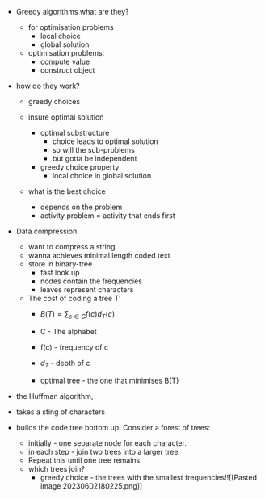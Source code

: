 * Greedy algorithms what are they?
	* for optimisation problems 
		* local choice 
		* global solution 
	* optimisation problems:
		* compute value
		* construct object 


* how do they work?
	* greedy choices
	* insure optimal solution
		* optimal substructure 
			* choice leads to optimal solution 
			* so will the sub-problems
			* but gotta be independent 
		* greedy choice property 
			* local choice in global solution 

	* what is the best choice
		* depends on the problem
		* activity problem = activity that ends first


* Data compression 
	* want to compress a string 
	* wanna achieves minimal length coded text
	* store in binary-tree
		* fast look up
		* nodes contain the frequencies 
		* leaves represent characters 
	* The cost of coding a tree T:
		* $B(T) = \sum _{c \in C} f(c)d_T(c)$
		* C - The alphabet
		* f(c) - frequency of c
		* $d_T$ - depth of c 
		
		* optimal tree - the one that minimises B(T)

* the Huffman algorithm, 
* takes a sting of characters
* builds the code tree bottom up. Consider a forest of trees:
	* initially - one separate node for each character.
	* in each step - join two trees into a larger tree
	* Repeat this until one tree remains.
	* which trees join?
		* greedy choice - the trees with the smallest frequencies!![[Pasted image 20230602180225.png]]


